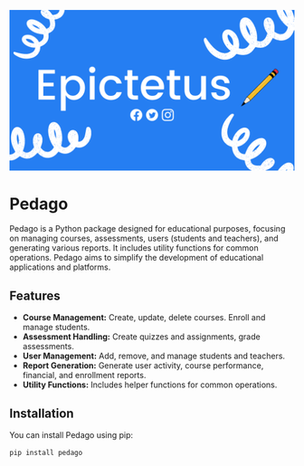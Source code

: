 ![Epictetus Banner](Epictetus.png)

# Pedago

Pedago is a Python package designed for educational purposes, focusing on managing courses, assessments, users (students and teachers), and generating various reports. It includes utility functions for common operations. Pedago aims to simplify the development of educational applications and platforms.

## Features

- **Course Management:** Create, update, delete courses. Enroll and manage students.
- **Assessment Handling:** Create quizzes and assignments, grade assessments.
- **User Management:** Add, remove, and manage students and teachers.
- **Report Generation:** Generate user activity, course performance, financial, and enrollment reports.
- **Utility Functions:** Includes helper functions for common operations.

## Installation

You can install Pedago using pip:

```bash
pip install pedago
